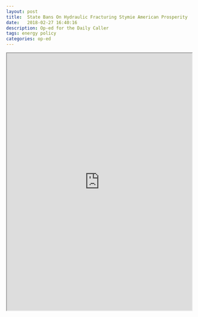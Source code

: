 ```yaml
---
layout: post
title:  State Bans On Hydraulic Fracturing Stymie American Prosperity
date:   2018-02-27 16:40:16
description: Op-ed for the Daily Caller
tags: energy policy
categories: op-ed
---
```


<iframe src="https://dailycaller.com/2016/04/28/state-bans-on-hydraulic-fracturing-stymie-american-prosperity/" width="100%" height="700"></iframe>